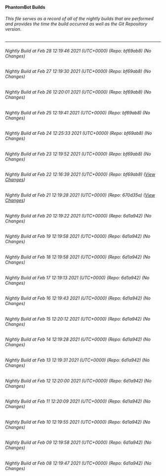**PhantomBot Builds**

###### This file serves as a record of all of the nightly builds that are performed and provides the time the build occurred as well as the Git Repository version.
-------------------------------------------------------------------------------------------------------------
###### Nightly Build at Feb 28 12:19:46 2021 (UTC+0000) (Repo: bf69ab8) (No Changes)
###### Nightly Build at Feb 27 12:19:30 2021 (UTC+0000) (Repo: bf69ab8) (No Changes)
###### Nightly Build at Feb 26 12:20:01 2021 (UTC+0000) (Repo: bf69ab8) (No Changes)
###### Nightly Build at Feb 25 12:19:41 2021 (UTC+0000) (Repo: bf69ab8) (No Changes)
###### Nightly Build at Feb 24 12:25:33 2021 (UTC+0000) (Repo: bf69ab8) (No Changes)
###### Nightly Build at Feb 23 12:19:52 2021 (UTC+0000) (Repo: bf69ab8) (No Changes)
###### Nightly Build at Feb 22 12:16:39 2021 (UTC+0000) (Repo: bf69ab8) ([View Changes](https://github.com/PhantomBot/PhantomBot/compare/670d35a...bf69ab8))
###### Nightly Build at Feb 21 12:19:28 2021 (UTC+0000) (Repo: 670d35a) ([View Changes](https://github.com/PhantomBot/PhantomBot/compare/6d1a942...670d35a))
###### Nightly Build at Feb 20 12:19:22 2021 (UTC+0000) (Repo: 6d1a942) (No Changes)
###### Nightly Build at Feb 19 12:19:58 2021 (UTC+0000) (Repo: 6d1a942) (No Changes)
###### Nightly Build at Feb 18 12:19:58 2021 (UTC+0000) (Repo: 6d1a942) (No Changes)
###### Nightly Build at Feb 17 12:19:13 2021 (UTC+0000) (Repo: 6d1a942) (No Changes)
###### Nightly Build at Feb 16 12:19:43 2021 (UTC+0000) (Repo: 6d1a942) (No Changes)
###### Nightly Build at Feb 15 12:20:12 2021 (UTC+0000) (Repo: 6d1a942) (No Changes)
###### Nightly Build at Feb 14 12:19:28 2021 (UTC+0000) (Repo: 6d1a942) (No Changes)
###### Nightly Build at Feb 13 12:19:31 2021 (UTC+0000) (Repo: 6d1a942) (No Changes)
###### Nightly Build at Feb 12 12:20:00 2021 (UTC+0000) (Repo: 6d1a942) (No Changes)
###### Nightly Build at Feb 11 12:20:09 2021 (UTC+0000) (Repo: 6d1a942) (No Changes)
###### Nightly Build at Feb 10 12:19:55 2021 (UTC+0000) (Repo: 6d1a942) (No Changes)
###### Nightly Build at Feb 09 12:19:58 2021 (UTC+0000) (Repo: 6d1a942) (No Changes)
###### Nightly Build at Feb 08 12:19:47 2021 (UTC+0000) (Repo: 6d1a942) (No Changes)
